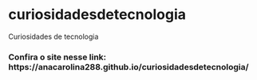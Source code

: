 # curiosidadesdetecnologia
Curiosidades de tecnologia
<h3> Confira o site nesse link: https://anacarolina288.github.io/curiosidadesdetecnologia/ <h3>
